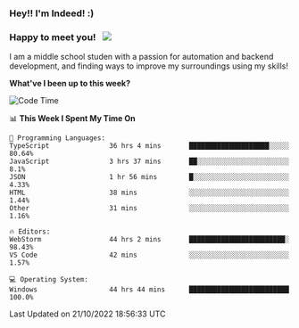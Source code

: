 ### Hey!! I'm Indeed! :) 

### Happy to meet you! &nbsp; ![](https://visitor-badge.glitch.me/badge?page_id=Indeedornot.Indeedornot)

I am a middle school studen with a passion for automation and backend development, and finding ways to improve my surroundings using my skills!

**What've I been up to this week?** 

<!--START_SECTION:waka-->
![Code Time](http://img.shields.io/badge/Code%20Time-508%20hrs%2030%20mins-blue)

📊 **This Week I Spent My Time On** 

```text
💬 Programming Languages: 
TypeScript               36 hrs 4 mins       ████████████████████░░░░░   80.64% 
JavaScript               3 hrs 37 mins       ██░░░░░░░░░░░░░░░░░░░░░░░   8.1% 
JSON                     1 hr 56 mins        █░░░░░░░░░░░░░░░░░░░░░░░░   4.33% 
HTML                     38 mins             ░░░░░░░░░░░░░░░░░░░░░░░░░   1.44% 
Other                    31 mins             ░░░░░░░░░░░░░░░░░░░░░░░░░   1.16%

🔥 Editors: 
WebStorm                 44 hrs 2 mins       ████████████████████████░   98.43% 
VS Code                  42 mins             ░░░░░░░░░░░░░░░░░░░░░░░░░   1.57%

💻 Operating System: 
Windows                  44 hrs 44 mins      █████████████████████████   100.0%

```


 Last Updated on 21/10/2022 18:56:33 UTC
<!--END_SECTION:waka-->
